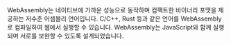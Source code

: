 WebAssembly는 네이티브에 가까운 성능으로 동작하며 컴팩트한 바이너리 포맷을 제공하는 저수준 어셈블리 언어입니다. C/C++, Rust 등과 같은 언어를 WebAssembly로 컴파일하여 웹에서 실행할 수 있습니다. WebAssembly는 JavaScript와 함께 실행되며 서로를 보완할 수 있도록 설계되었습니다.